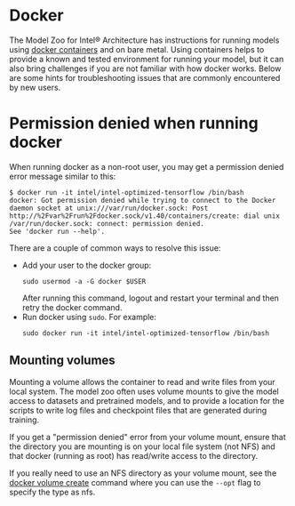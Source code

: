 # Docker

The Model Zoo for Intel® Architecture has instructions for running models
using [docker containers](https://www.docker.com/resources/what-container)
and on bare metal. Using containers helps to provide a known and tested
environment for running your model, but it can also bring challenges if
you are not familiar with how docker works. Below are some hints for
troubleshooting issues that are commonly encountered by new users.

# Permission denied when running docker

When running docker as a non-root user, you may get a permission denied error
message similar to this:
```
$ docker run -it intel/intel-optimized-tensorflow /bin/bash
docker: Got permission denied while trying to connect to the Docker daemon socket at unix:///var/run/docker.sock: Post http://%2Fvar%2Frun%2Fdocker.sock/v1.40/containers/create: dial unix /var/run/docker.sock: connect: permission denied.
See 'docker run --help'.
```

There are a couple of common ways to resolve this issue:
* Add your user to the docker group:
  ```
  sudo usermod -a -G docker $USER
  ```
  After running this command, logout and restart your terminal and then retry the docker command.
* Run docker using `sudo`. For example:
  ```
  sudo docker run -it intel/intel-optimized-tensorflow /bin/bash
  ```

## Mounting volumes

Mounting a volume allows the container to read and write files from your
local system. The model zoo often uses volume mounts to give the model access
to datasets and pretrained models, and to provide a location for the scripts
to write log files and checkpoint files that are generated during training.

If you get a "permission denied" error from your volume mount, ensure that
the directory you are mounting is on your local file system (not NFS) and
that docker (running as root) has read/write access to the directory.

If you really need to use an NFS directory as your volume mount, see the
[docker volume create](https://docs.docker.com/engine/reference/commandline/volume_create/)
command where you can use the `--opt` flag to specify the type as nfs.
